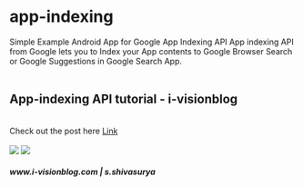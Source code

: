 # app-indexing
Simple Example Android App for Google App Indexing API
App indexing API from Google lets you to Index your App contents to Google Browser Search or Google Suggestions in Google Search App.<br />
<br /> <h2>App-indexing API tutorial - i-visionblog</h2>
<br />
Check out the post here <a href="http://www.i-visionblog.com/2015/02/app-indexing-api-for-google-search-android.html">Link</a>
<br />
<br />
<img src="https://raw.githubusercontent.com/shivasurya/app-indexing/master/screenshot/Screenshot_2015-02-21-22-42-01.png">
<img src="https://raw.githubusercontent.com/shivasurya/app-indexing/master/screenshot/Screenshot_2015-02-21-22-42-06.png">

<h5>www.i-visionblog.com | s.shivasurya </h5>

